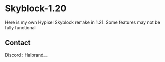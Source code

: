 # Skyblock-1.20
Here is my own Hypixel Skyblock remake in 1.21.
Some features may not be fully functional


<!-- CONTACT -->
## Contact

Discord : Halbrand__

